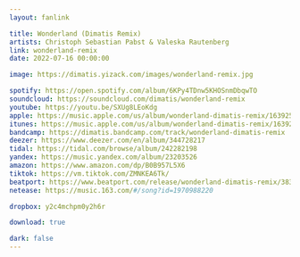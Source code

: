 ```yaml
---
layout: fanlink

title: Wonderland (Dimatis Remix)
artists: Christoph Sebastian Pabst & Valeska Rautenberg
link: wonderland-remix
date: 2022-07-16 00:00:00

image: https://dimatis.yizack.com/images/wonderland-remix.jpg

spotify: https://open.spotify.com/album/6KPy4TDnw5KHOSnmDbqwTO
soundcloud: https://soundcloud.com/dimatis/wonderland-remix
youtube: https://youtu.be/SXUg8LEoKdg
apple: https://music.apple.com/us/album/wonderland-dimatis-remix/1639259678?app=music&ls=1
itunes: https://music.apple.com/us/album/wonderland-dimatis-remix/1639259678?app=itunes&ls=1
bandcamp: https://dimatis.bandcamp.com/track/wonderland-dimatis-remix
deezer: https://www.deezer.com/en/album/344728217
tidal: https://tidal.com/browse/album/242282198
yandex: https://music.yandex.com/album/23203526
amazon: https://www.amazon.com/dp/B0B957L5X6
tiktok: https://vm.tiktok.com/ZMNKEA6Tk/
beatport: https://www.beatport.com/release/wonderland-dimatis-remix/3836982
netease: https://music.163.com/#/song?id=1970988220

dropbox: y2c4mchpm0y2h6r

download: true

dark: false
---
```

